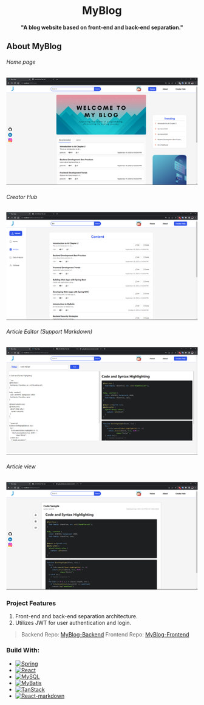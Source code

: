 # <center>MyBlog</center>
<center>
    <strong>
        "A blog website based on front-end and back-end separation." 
    </strong>
</center>

## About MyBlog
###### Home page
![Home page](https://github.com/jielim36/My-Blog-Frondend/blob/main/MyBlog%20Screenshot/home.png)
###### Creator Hub
![Creator Hub](https://github.com/jielim36/My-Blog-Frondend/blob/main/MyBlog%20Screenshot/creatorhub_content.png)
###### Article Editor (Support Markdown)
![Article Editor](https://github.com/jielim36/My-Blog-Frondend/blob/main/MyBlog%20Screenshot/Article_editor.png)
###### Article view
![Article view](https://github.com/jielim36/My-Blog-Frondend/blob/main/MyBlog%20Screenshot/Article_view.png)


### Project Features
1. Front-end and back-end separation architecture.
2. Utilizes JWT for user authentication and login.

> Backend Repo: [MyBlog-Backend](https://github.com/jielim36/My-Blog-Backend)
> Frontend Repo: [MyBlog-Frontend](https://github.com/jielim36/My-Blog-Frondend)

### Build With:
* [![Spring][Spring.png]][Spring-url]
* [![React][React.png]][React-url]
* [![MySQL][MySQL.png]][MySQL-url]
* [![MyBatis][MyBatis.png]][MyBatis-url]
* [![TanStack][TanStack.png]][TanStack-url]
* [![React-markdown][React-markdown.png]][React-markdown-url]



[Spring.png]: https://img.shields.io/badge/Spring-6DB33F?style=for-the-badge&logo=spring&logoColor=white
[Spring-url]: https://spring.io/
[React.png]: https://img.shields.io/badge/React-20232A?style=for-the-badge&logo=react&logoColor=61DAFB
[React-url]: https://reactjs.org/
[MySQL.png]: https://img.shields.io/badge/MySQL-4479A1?style=for-the-badge&logo=mysql&logoColor=white
[MySQL-url]: https://www.mysql.com/
[MyBatis.png]: https://img.shields.io/badge/MyBatis-000000?style=for-the-badge&logo=mybatis&logoColor=white
[MyBatis-url]: https://mybatis.org/
[TanStack.png]: https://img.shields.io/badge/TanStack-333333?style=for-the-badge
[TanStack-url]: https://tanstack.com/
[React-markdown.png]: https://img.shields.io/badge/React--markdown-61DAFB?style=for-the-badge
[React-markdown-url]: https://github.com/remarkjs/react-markdown
